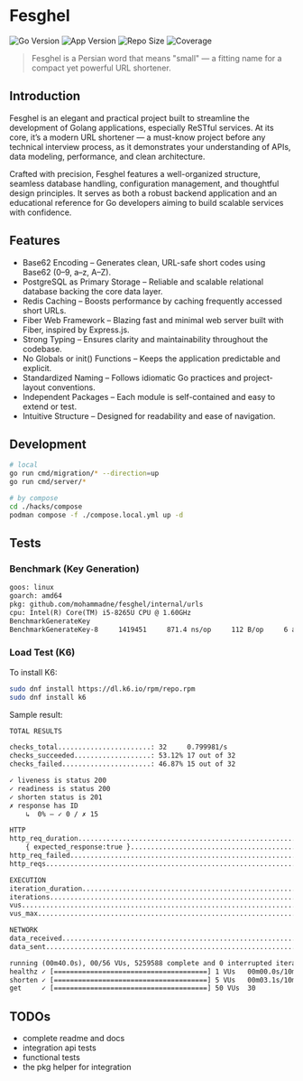 # Fesghel

![Go Version](https://img.shields.io/badge/Golang-1.24-66ADD8?style=for-the-badge&logo=go)
![App Version](https://img.shields.io/github/v/tag/mohammadne/fesghel?sort=semver&style=for-the-badge&logo=github)
![Repo Size](https://img.shields.io/github/repo-size/mohammadne/fesghel?logo=github&style=for-the-badge)
![Coverage](https://img.shields.io/codecov/c/github/mohammadne/fesghel?logo=codecov&style=for-the-badge)

> Fesghel is a Persian word that means "small" — a fitting name for a compact yet powerful URL shortener.

## Introduction

Fesghel is an elegant and practical project built to streamline the development of Golang applications, especially ReSTful services. At its core, it’s a modern URL shortener — a must-know project before any technical interview process, as it demonstrates your understanding of APIs, data modeling, performance, and clean architecture.

Crafted with precision, Fesghel features a well-organized structure, seamless database handling, configuration management, and thoughtful design principles. It serves as both a robust backend application and an educational reference for Go developers aiming to build scalable services with confidence.

## Features

- Base62 Encoding – Generates clean, URL-safe short codes using Base62 (0–9, a–z, A–Z).
- PostgreSQL as Primary Storage – Reliable and scalable relational database backing the core data layer.
- Redis Caching – Boosts performance by caching frequently accessed short URLs.
- Fiber Web Framework – Blazing fast and minimal web server built with Fiber, inspired by Express.js.
- Strong Typing – Ensures clarity and maintainability throughout the codebase.
- No Globals or init() Functions – Keeps the application predictable and explicit.
- Standardized Naming – Follows idiomatic Go practices and project-layout conventions.
- Independent Packages – Each module is self-contained and easy to extend or test.
- Intuitive Structure – Designed for readability and ease of navigation.

## Development

```bash
# local
go run cmd/migration/* --direction=up
go run cmd/server/*

# by compose
cd ./hacks/compose
podman compose -f ./compose.local.yml up -d 
```

## Tests

### Benchmark (Key Generation)

```txt
goos: linux
goarch: amd64
pkg: github.com/mohammadne/fesghel/internal/urls
cpu: Intel(R) Core(TM) i5-8265U CPU @ 1.60GHz
BenchmarkGenerateKey
BenchmarkGenerateKey-8     1419451     871.4 ns/op     112 B/op     6 allocs/op
```

### Load Test (K6)

To install K6:

```bash
sudo dnf install https://dl.k6.io/rpm/repo.rpm
sudo dnf install k6
```

Sample result:

```txt
TOTAL RESULTS

checks_total.......................: 32     0.799981/s
checks_succeeded...................: 53.12% 17 out of 32
checks_failed......................: 46.87% 15 out of 32

✓ liveness is status 200
✓ readiness is status 200
✓ shorten status is 201
✗ response has ID
    ↳  0% — ✓ 0 / ✗ 15

HTTP
http_req_duration.......................................................: avg=15.13ms min=321.37µs med=14.44ms max=26.83ms p(90)=26.59ms p(95)=26.68ms
    { expected_response:true }............................................: avg=15.13ms min=321.37µs med=14.44ms max=26.83ms p(90)=26.59ms p(95)=26.68ms
http_req_failed.........................................................: 0.00%   0 out of 17
http_reqs...............................................................: 17      0.42499/s

EXECUTION
iteration_duration......................................................: avg=61.93µs min=6.47µs   med=21.52µs max=1.02s   p(90)=36.06µs p(95)=42.54µs
iterations..............................................................: 5259588 131486.572865/s
vus.....................................................................: 50      min=0           max=50
vus_max.................................................................: 56      min=56          max=56

NETWORK
data_received...........................................................: 3.0 kB  75 B/s
data_sent...............................................................: 2.9 kB  72 B/s

running (00m40.0s), 00/56 VUs, 5259588 complete and 0 interrupted iterations
healthz ✓ [======================================] 1 VUs   00m00.0s/10m0s  1/1 shared iters
shorten ✓ [======================================] 5 VUs   00m03.1s/10m0s  15/15 shared iters
get     ✓ [======================================] 50 VUs  30
```

## TODOs

- complete readme and docs
- integration api tests
- functional tests
- the pkg helper for integration
